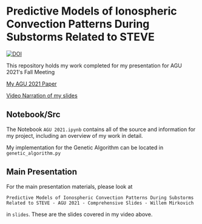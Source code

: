 # Predictive Models of Ionospheric Convection Patterns During Substorms Related to STEVE

[![DOI](https://zenodo.org/badge/435736701.svg)](https://zenodo.org/badge/latestdoi/435736701)

This repository holds my work completed for my presentation for AGU 2021's Fall Meeting

[My AGU 2021 Paper](https://agu.confex.com/agu/fm21/meetingapp.cgi/Paper/955609)

[Video Narration of my slides](https://vimeo.com/655962793)

## Notebook/Src

The Notebook ```AGU 2021.ipynb``` contains all of the source and information for my project, including an overview of my work in detail.

My implementation for the Genetic Algorithm can be located in ```genetic_algorithm.py```

## Main Presentation

For the main presentation materials, please look at 

```Predictive Models of Ionospheric Convection Patterns During Substorms Related to STEVE - AGU 2021 - Comprehensive Slides - Willem Mirkovich```

in ```slides```. These are the slides covered in my video above.